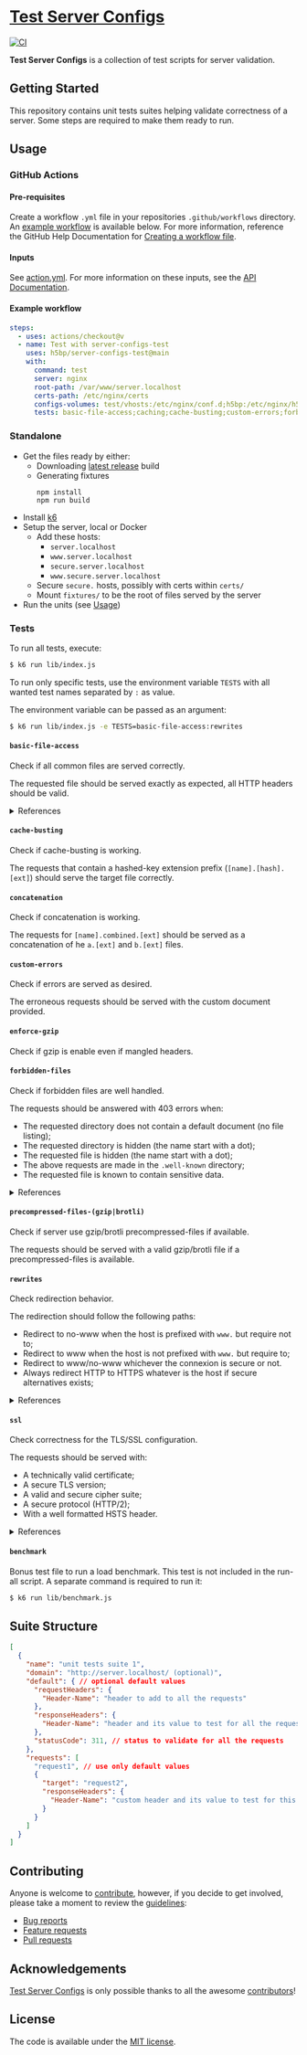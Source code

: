 # [Test Server Configs](https://github.com/h5bp/server-configs-test)

[![CI](https://github.com/h5bp/server-configs-test/actions/workflows/ci.yml/badge.svg)](https://github.com/h5bp/server-configs-test/actions/workflows/ci.yml)

**Test Server Configs** is a collection of test scripts for server validation.


## Getting Started

This repository contains unit tests suites helping validate correctness of a server.
Some steps are required to make them ready to run.


## Usage

### GitHub Actions

#### Pre-requisites
Create a workflow `.yml` file in your repositories `.github/workflows` directory.
An [example workflow](#example-workflow) is available below.
For more information, reference the GitHub Help Documentation for
[Creating a workflow file](https://help.github.com/en/articles/configuring-a-workflow#creating-a-workflow-file).

#### Inputs
See [action.yml](action.yml).
For more information on these inputs, see the [API Documentation](https://developer.github.com/v3/repos/releases/#input-2).

#### Example workflow

```yaml
steps:
  - uses: actions/checkout@v
  - name: Test with server-configs-test
    uses: h5bp/server-configs-test@main
    with:
      command: test
      server: nginx
      root-path: /var/www/server.localhost
      certs-path: /etc/nginx/certs
      configs-volumes: test/vhosts:/etc/nginx/conf.d;h5bp:/etc/nginx/h5bp;nginx.conf:/etc/nginx/nginx.conf;mime.types:/etc/nginx/mime.types
      tests: basic-file-access;caching;cache-busting;custom-errors;forbidden-files;precompressed-files-gzip;rewrites;ssl
```

### Standalone

* Get the files ready by either:
  * Downloading [latest release](https://github.com/h5bp/server-configs-test/releases/latest) build
  * Generating fixtures
    ```
    npm install
    npm run build
    ```
* Install [k6](https://k6.io/)
* Setup the server, local or Docker
  * Add these hosts:
    - `server.localhost`
    - `www.server.localhost`
    - `secure.server.localhost`
    - `www.secure.server.localhost`
  * Secure `secure.` hosts, possibly with certs within `certs/`
  * Mount `fixtures/` to be the root of files served by the server
* Run the units (see [Usage](#usage))


### Tests

To run all tests, execute:

```sh
$ k6 run lib/index.js
```

To run only specific tests, use the environment variable `TESTS` with all wanted
test names separated by `:` as value.

The environment variable can be passed as an argument:

```sh
$ k6 run lib/index.js -e TESTS=basic-file-access:rewrites
```

#### `basic-file-access`
   
Check if all common files are served correctly.

The requested file should be served exactly as expected, all HTTP headers should be valid.

<details>
<summary>References</summary>

* https://www.iana.org/assignments/media-types/media-types.xhtml
* https://developer.mozilla.org/en-US/docs/Web/HTTP/Access_control_CORS
* https://enable-cors.org/
* https://www.w3.org/TR/cors/
* https://developer.mozilla.org/en-US/docs/Web/HTML/CORS_enabled_image
* https://blog.chromium.org/2011/07/using-cross-domain-images-in-webgl-and.html
* https://developers.google.com/fonts/docs/troubleshooting
* https://msdn.microsoft.com/en-us/library/ie/bg182625.aspx#docmode
* https://blogs.msdn.microsoft.com/ie/2014/04/02/stay-up-to-date-with-enterprise-mode-for-internet-explorer-11/
* https://msdn.microsoft.com/en-us/library/ff955275.aspx
* https://developer.mozilla.org/en-US/docs/Web/HTTP/Headers/Content-Security-Policy
* https://www.w3.org/TR/CSP3/
* https://content-security-policy.com/
* https://www.html5rocks.com/en/tutorials/security/content-security-policy/
* https://scotthelme.co.uk/a-new-security-header-referrer-policy/
* https://developer.mozilla.org/en-US/docs/Web/HTTP/Headers/Referrer-Policy
* https://developer.mozilla.org/en-US/docs/Web/HTTP/Headers/X-Content-Type-Options
* https://blogs.msdn.microsoft.com/ie/2008/07/02/ie8-security-part-v-comprehensive-protection/
* https://mimesniff.spec.whatwg.org/
* https://developer.mozilla.org/en-US/docs/Web/HTTP/Headers/X-Frame-Options
* https://tools.ietf.org/html/rfc7034
* https://blogs.msdn.microsoft.com/ieinternals/2010/03/30/combating-clickjacking-with-x-frame-options/
* https://www.owasp.org/index.php/Clickjacking
* https://developer.mozilla.org/en-US/docs/Web/HTTP/Headers/X-XSS-Protection
* https://blogs.msdn.microsoft.com/ie/2008/07/02/ie8-security-part-iv-the-xss-filter/
* https://blogs.msdn.microsoft.com/ieinternals/2011/01/31/controlling-the-xss-filter/
* https://www.owasp.org/index.php/Cross-site_Scripting_%28XSS%29
</details>

#### `cache-busting`

Check if cache-busting is working.

The requests that contain a hashed-key extension prefix (`[name].[hash].[ext]`)
should serve the target file correctly.

#### `concatenation`

Check if concatenation is working.

The requests for `[name].combined.[ext]` should be served as a concatenation of 
he `a.[ext]` and `b.[ext]` files.

#### `custom-errors`

Check if errors are served as desired.

The erroneous requests should be served with the custom document provided.

#### `enforce-gzip`

Check if gzip is enable even if mangled headers.

#### `forbidden-files`

Check if forbidden files are well handled.

The requests should be answered with 403 errors when:
* The requested directory does not contain a default document (no file listing);
* The requested directory is hidden (the name start with a dot);
* The requested file is hidden (the name start with a dot);
* The above requests are made in the `.well-known` directory;
* The requested file is known to contain sensitive data.

<details>
<summary>References</summary>

* https://www.mnot.net/blog/2010/04/07/well-known
* https://tools.ietf.org/html/rfc5785
* https://feross.org/cmsploit/
</details>


#### `precompressed-files-(gzip|brotli)`

Check if server use gzip/brotli precompressed-files if available.

The requests should be served with a valid gzip/brotli file if a precompressed-files is available.

#### `rewrites`

Check redirection behavior.

The redirection should follow the following paths:
* Redirect to no-www when the host is prefixed with `www.` but require not to;
* Redirect to www when the host is not prefixed with `www.` but require to;
* Redirect to www/no-www whichever the connexion is secure or not.
* Always redirect HTTP to HTTPS whatever is the host if secure alternatives exists;

<details>
<summary>References</summary>

* https://observatory.mozilla.org/faq/
</details>

#### `ssl`

Check correctness for the TLS/SSL configuration.

The requests should be served with:
* A technically valid certificate;
* A secure TLS version;
* A valid and secure cipher suite;
* A secure protocol (HTTP/2);
* With a well formatted HSTS header.

<details>
<summary>References</summary>

* https://wiki.mozilla.org/Security/Server_Side_TLS#Recommended_configurations
* https://developer.mozilla.org/en-US/docs/Web/HTTP/Headers/Strict-Transport-Security
* https://tools.ietf.org/html/rfc6797#section-6.1
* https://www.html5rocks.com/en/tutorials/security/transport-layer-security/
* https://blogs.msdn.microsoft.com/ieinternals/2014/08/18/strict-transport-security/
* https://tools.ietf.org/html/rfc7540
</details>

#### `benchmark`

Bonus test file to run a load benchmark.
This test is not included in the run-all script.
A separate command is required to run it:

```sh
$ k6 run lib/benchmark.js
```


## Suite Structure

```json
[
  {
    "name": "unit tests suite 1",
    "domain": "http://server.localhost/ (optional)",
    "default": { // optional default values
      "requestHeaders": {
        "Header-Name": "header to add to all the requests"
      },
      "responseHeaders": {
        "Header-Name": "header and its value to test for all the requests"
      },
      "statusCode": 311, // status to validate for all the requests
    },
    "requests": [
      "request1", // use only default values
      {
        "target": "request2",
        "responseHeaders": {
          "Header-Name": "custom header and its value to test for this request"
        }
      }
    ]
  }
]
```


## Contributing

Anyone is welcome to [contribute](.github/CONTRIBUTING.md),
however, if you decide to get involved, please take a moment to review
the [guidelines](.github/CONTRIBUTING.md):

* [Bug reports](.github/CONTRIBUTING.md#bugs)
* [Feature requests](.github/CONTRIBUTING.md#features)
* [Pull requests](.github/CONTRIBUTING.md#pull-requests)


## Acknowledgements

[Test Server Configs](https://github.com/h5bp/server-configs-test) is
only possible thanks to all the awesome
[contributors](https://github.com/h5bp/server-configs-test/graphs/contributors)!


## License

The code is available under the [MIT license](LICENSE.txt).
